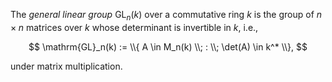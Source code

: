 The *general linear group* $\mathrm{GL}_n(k)$ over a commutative ring $k$ is the group of $n\times n$ matrices over $k$ whose determinant is invertible in $k$, i.e.,

$$
\mathrm{GL}_n(k) := \\{ A \in M_n(k) \\; : \\; \det(A) \in k^* \\},
$$

under matrix multiplication.
